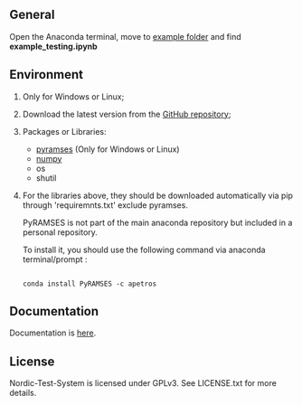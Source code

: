 ## General
Open the Anaconda terminal, move to [example folder](https://github.com/realgjl/Nordic-Test-System/tree/master/examples) and find **example_testing.ipynb**


## Environment
1. Only for Windows or Linux;
2. Download the latest version from the [GitHub repository](https://github.com/realgjl/Nordic-Test-System);
3. Packages or Libraries:
	- [pyramses](https://anaconda.org/apetros/pyramses) (Only for Windows or Linux)
	- [numpy](http://www.numpy.org/)
	- os
	- shutil
4. For the libraries above, they should be downloaded automatically via pip through 'requiremnts.txt' exclude pyramses.
	
	PyRAMSES is not part of the main anaconda repository but included in a personal repository.

	To install it, you should use the following command via anaconda terminal/prompt :
	```shell

	conda install PyRAMSES -c apetros
	```
	
## Documentation
Documentation is [here](https://ramses.paristidou.info/interfaces/python/getting_started.html).


## License

Nordic-Test-System is licensed under GPLv3. See LICENSE.txt for more details.



